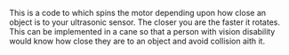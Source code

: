 This is a code to which spins the motor depending upon how close an object is to your ultrasonic sensor.
The closer you are the faster it rotates.
This can be implemented in a cane so that a person with vision disability would know how close they are to an object and avoid collision aith it.
